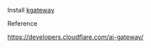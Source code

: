 Install [kgateway](https://kgateway.dev/docs/main/quickstart/) 




Reference

https://developers.cloudflare.com/ai-gateway/
